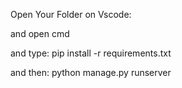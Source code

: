 Open Your Folder on Vscode:


and open cmd

and type:  pip install -r requirements.txt

and then: python manage.py runserver


